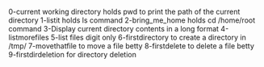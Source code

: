 0-current working directory holds pwd to print the path of the current directory
1-listit holds ls command
2-bring_me_home holds cd /home/root command
3-Display current directory contents in a long format
4-listmorefiles
5-list files digit only
6-firstdirectory to create a directory in /tmp/
7-movethatfile to move a file betty
8-firstdelete to delete a file betty
9-firstdirdeletion for directory deletion
